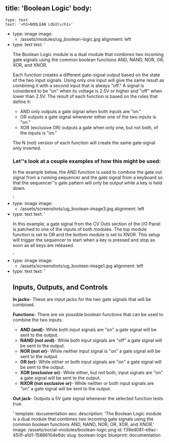title: 'Boolean Logic'
body:
  -
    type: text
    text: '<h1>BOOLEAN LOGIC</h1>'
  -
    type: image
    image:
      - /assets/modules/ug_boolean-logic.jpg
    alignment: left
  -
    type: text
    text: '<p>The Boolean Logic module is a dual module that combines two incoming gate signals using the common boolean functions AND, NAND, NOR, OR, XOR, and XNOR.</p><p>Each function creates a different gate-signal output based on the state of the two input signals. Using only one input will give the same result as combining it with a second input that is always "off." A signal is considered to be "on" when its voltage is 2.5V or higher and "off" when lower than 2.5V. The result of each function is based on the rules that define it:</p><ul><li>AND only outputs a gate signal when both inputs are "on."&nbsp;<br></li><li>OR outputs a gate signal whenever either one of the two inputs is "on."&nbsp;<br></li><li>XOR (exclusive OR) outputs a gate when only one, but not both, of the inputs is "on."<br></li></ul><p>The N (not) version of each function will create the same gate signal only inverted.</p><h3>Let''s look at a couple examples of how this might be used:</h3><p>In the example below, the AND function is used to combine the gate out signal from a running sequencer and the gate signal from a keyboard so that the sequencer''s gate pattern will only be output while a key is held down.</p>'
  -
    type: image
    image:
      - /assets/screenshots/ug_boolean-image3.jpg
    alignment: left
  -
    type: text
    text: '<p>In this example, a gate signal from the CV Outs section of the I/O Panel is patched to one of the inputs of both modules. The top module function is set to OR and the bottom module is set to XNOR. This setup will trigger the sequencer to start when a key is pressed and stop as soon as all keys are released.</p>'
  -
    type: image
    image:
      - /assets/screenshots/ug_boolean-image1.jpg
    alignment: left
  -
    type: text
    text: '<h2>Inputs, Outputs, and Controls</h2><p><strong>In jacks</strong>- These are input jacks for the two gate signals that will be combined.</p><p><strong>Functions</strong>- There are six possible boolean functions that can be used to combine the two inputs:</p><ul><li><strong>AND (and)</strong>- While both input signals are "on" a gate signal will be sent to the output.<br></li><li><strong>NAND (not and)</strong>- While both input signals are "off" a gate signal will be sent to the output.<br></li><li><strong>NOR (not or)</strong>- While neither input signal is "on" a gate signal will be sent to the output.<br></li><li><strong>OR (or)</strong>- While either or both input signals are "on" a gate signal will be sent to the output.<br></li><li><strong>XOR (exclusive or)</strong>- While either, but not both, input signals are "on" a gate signal will be sent to the output.<br></li><li><strong>NXOR (not exclusive or)</strong>- While neither or both input signals are "on" a gate signal will be sent to the output.<br></li></ul><p><strong>Out jack</strong>- Outputs a 5V gate signal whenever the selected function tests true.</p>'
template: documentation
seo:
  description: 'The Boolean Logic module is a dual module that combines two incoming gate signals using the common boolean functions AND, NAND, NOR, OR, XOR, and XNOR.'
  image: /assets/social-modules/boolean-logic.png
id: f39ed081-e9ac-450f-a1d1-15886104e6dc
slug: boolean-logic
blueprint: documentation
